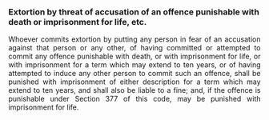 ### Extortion by threat of accusation of an offence punishable with death or imprisonment for life, etc.
<div style="text-align: justify">

Whoever commits extortion by putting any person in fear of an accusation against that person or any other, of having committed or attempted to commit any offence punishable with death, or with imprisonment for life, or with imprisonment for a term which may extend to ten years, or of having attempted to induce any other person to commit such an offence, shall be punished with imprisonment of either description for a term which may extend to ten years, and shall also be liable to a fine; and, if the offence is punishable under Section 377 of this code, may be punished with imprisonment for life.

</div>
